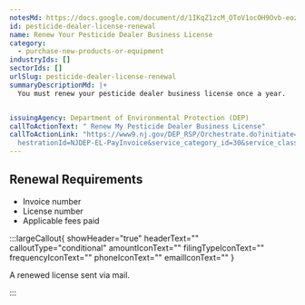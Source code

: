 ```yaml
---
notesMd: https://docs.google.com/document/d/1IKqZ1zcM_OToV1ocOH9Ovb-eoz5nmi8UAhUB41bZMrw/edit?tab=t.0#heading=h.s1aq7evpt0i6
id: pesticide-dealer-license-renewal
name: Renew Your Pesticide Dealer Business License
category:
  - purchase-new-products-or-equipment
industryIds: []
sectorIds: []
urlSlug: pesticide-dealer-license-renewal
summaryDescriptionMd: |+
  You must renew your pesticide dealer business license once a year. 


issuingAgency: Department of Environmental Protection (DEP)
callToActionText: " Renew My Pesticide Dealer Business License"
callToActionLink: "https://www9.nj.gov/DEP_RSP/Orchestrate.do?initiate=true&orc\
  hestrationId=NJDEP-EL-PayInvoice&service_category_id=30&service_class_id=109 "
---
```

## Renewal Requirements
- Invoice number
- License number
- Applicable fees paid

:::largeCallout{ showHeader="true" headerText="" calloutType="conditional" amountIconText="" filingTypeIconText="" frequencyIconText="" phoneIconText="" emailIconText="" }

A renewed license sent via mail.

:::

